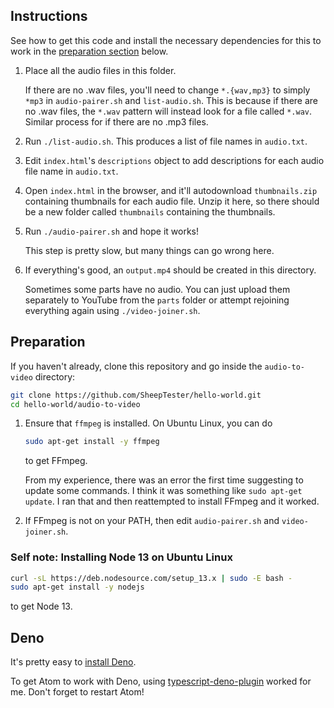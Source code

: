 ## Instructions

See how to get this code and install the necessary dependencies for this to work in the [preparation section](#preparation) below.

1. Place all the audio files in this folder.

    If there are no .wav files, you'll need to change `*.{wav,mp3}` to simply `*mp3` in `audio-pairer.sh` and `list-audio.sh`. This is because if there are no .wav files, the `*.wav` pattern will instead look for a file called `*.wav`. Similar process for if there are no .mp3 files.

5. Run `./list-audio.sh`. This produces a list of file names in `audio.txt`.

6. Edit `index.html`'s `descriptions` object to add descriptions for each audio file name in `audio.txt`.

7. Open `index.html` in the browser, and it'll autodownload `thumbnails.zip` containing thumbnails for each audio file. Unzip it here, so there should be a new folder called `thumbnails` containing the thumbnails.

10. Run `./audio-pairer.sh` and hope it works!

    This step is pretty slow, but many things can go wrong here.

11. If everything's good, an `output.mp4` should be created in this directory.

    Sometimes some parts have no audio. You can just upload them separately to YouTube from the `parts` folder or attempt rejoining everything again using `./video-joiner.sh`.

## Preparation

If you haven't already, clone this repository and go inside the `audio-to-video` directory:

```sh
git clone https://github.com/SheepTester/hello-world.git
cd hello-world/audio-to-video
```

1. Ensure that `ffmpeg` is installed. On Ubuntu Linux, you can do

    ```sh
    sudo apt-get install -y ffmpeg
    ```

    to get FFmpeg.

    From my experience, there was an error the first time suggesting to update some commands. I think it was something like `sudo apt-get update`. I ran that and then reattempted to install FFmpeg and it worked.

2. If FFmpeg is not on your PATH, then edit `audio-pairer.sh` and `video-joiner.sh`.

### Self note: Installing Node 13 on Ubuntu Linux

```sh
curl -sL https://deb.nodesource.com/setup_13.x | sudo -E bash -
sudo apt-get install -y nodejs
```

to get Node 13.

## Deno

It's pretty easy to [install Deno](https://deno.land/#installation).

To get Atom to work with Deno, using [typescript-deno-plugin](https://www.npmjs.com/package/typescript-deno-plugin) worked for me. Don't forget to restart Atom!
